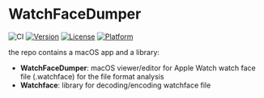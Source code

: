 # WatchFaceDumper

![CI](https://github.com/banjun/WatchFaceDumper/workflows/CI/badge.svg)
[![Version](https://img.shields.io/cocoapods/v/Watchface.svg?style=flat)](http://cocoapods.org/pods/Watchface)
[![License](https://img.shields.io/cocoapods/l/Watchface.svg?style=flat)](http://cocoapods.org/pods/Watchface)
[![Platform](https://img.shields.io/cocoapods/p/Watchface.svg?style=flat)](http://cocoapods.org/pods/Watchface)

the repo contains a macOS app and a library:

* **WatchFaceDumper**: macOS viewer/editor for Apple Watch watch face file (.watchface) for the file format analysis
* **Watchface**: library for decoding/encoding watchface file

